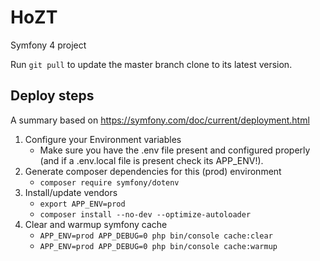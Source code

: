 # HoZT

Symfony 4 project

Run `git pull` to update the master branch clone to its latest version.

## Deploy steps

A summary based on https://symfony.com/doc/current/deployment.html

1. Configure your Environment variables
   * Make sure you have the .env file present and configured properly (and if a .env.local file is present check its APP_ENV!).
1. Generate composer dependencies for this (prod) environment
   * `composer require symfony/dotenv`
1. Install/update vendors
   * `export APP_ENV=prod`
   * `composer install --no-dev --optimize-autoloader`
1. Clear and warmup symfony cache
   * `APP_ENV=prod APP_DEBUG=0 php bin/console cache:clear`
   * `APP_ENV=prod APP_DEBUG=0 php bin/console cache:warmup`
